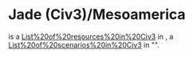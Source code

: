 # Jade (Civ3)/Mesoamerica

 is a [List%20of%20resources%20in%20Civ3](resource) in , a [List%20of%20scenarios%20in%20Civ3](scenario) in "".